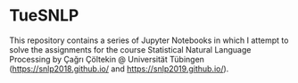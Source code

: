 # TueSNLP
This repository contains a series of Jupyter Notebooks in which I attempt to solve the assignments for the course Statistical Natural Language Processing by Çağrı Çöltekin @ Universität Tübingen (https://snlp2018.github.io/ and https://snlp2019.github.io/).
